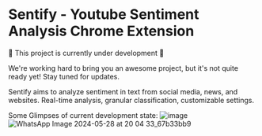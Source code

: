 # Sentify - Youtube Sentiment Analysis Chrome Extension
🚧 This project is currently under development 🚧

We're working hard to bring you an awesome project, but it's not quite ready yet! Stay tuned for updates.

Sentify aims to analyze sentiment in text from social media, news, and websites. Real-time analysis, granular classification, customizable settings.

Some Glimpses of current development state:
![image](https://github.com/abhishekverma276/Sentify/assets/96565154/e8ac0c6c-e64e-478f-b9a1-7dbd05771cdc)
![WhatsApp Image 2024-05-28 at 20 04 33_67b33bb9](https://github.com/abhishekverma276/Sentify/assets/96565154/c2783140-d7be-4500-bce9-93250b46bd6d)
